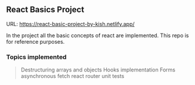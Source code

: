 ## React Basics Project

URL: https://react-basic-project-by-kish.netlify.app/

In the project all the basic concepts of react are implemented. 
This repo is for reference purposes.


### Topics implemented

> Destructuring arrays and objects
> Hooks implementation
> Forms
> asynchronous fetch
> react router
> unit tests
